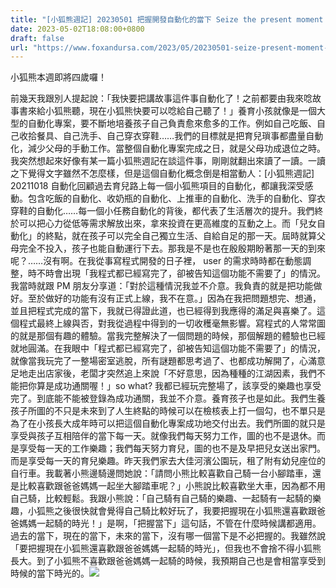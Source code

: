 ```yaml
---
title: "[小狐熊週記] 20230501 把握開發自動化的當下 Seize the present moment of developing automation"
date: 2023-05-02T18:08:00+0800
draft: false
url: "https://www.foxandursa.com/2023/05/20230501-seize-present-moment-of.html"
---
```


小狐熊本週即將四歲囉！

前幾天我跟別人提起說：「我快要把講故事這件事自動化了！之前都要由我來唸故事書來給小狐熊聽，現在小狐熊快要可以唸給自己聽了！」養育小孩就像是一個大型的自動化專案，要不斷地培養孩子自己負責愈來愈多的工作。例如自己吃飯、自己收拾餐具、自己洗手、自己穿衣穿鞋……我們的目標就是把育兒瑣事都盡量自動化，減少父母的手動工作。當整個自動化專案完成之日，就是父母功成退位之時。我突然想起來好像有某一篇小狐熊週記在談這件事，剛剛就翻出來讀了一讀。一讀之下覺得文字雖然不怎麼樣，但是這個自動化概念倒是相當動人：[小狐熊週記] 20211018 自動化回顧過去育兒路上每一個小狐熊項目的自動化，都讓我深受感動。包含吃飯的自動化、收奶瓶的自動化、上推車的自動化、洗手的自動化、穿衣穿鞋的自動化……每一個小任務自動化的背後，都代表了生活層次的提升。我們終於可以把心力從低等需求解放出來，拿來投資在更高維度的互動之上。而「兒女自動化」的終點，就在孩子可以完全自己獨立生活、自給自足的那一天。屆時就算父母完全不投入，孩子也能自動運行下去。那我是不是也在殷殷期盼著那一天的到來呢？……沒有啊。在我從事寫程式開發的日子裡， user 的需求時時都在動態調整，時不時會出現「我程式都已經寫完了，卻被告知這個功能不需要了」的情況。我當時就跟 PM 朋友分享道：「對於這種情況我並不介意。我負責的就是把功能做好。至於做好的功能有沒有正式上線，我不在意。」因為在我把問題想完、想通，並且把程式完成的當下，我就已得證此道，也已經得到我應得的滿足與喜樂了。這個程式最終上線與否，對我從過程中得到的一切收穫毫無影響。寫程式的人常常圖的就是那個有趣的體驗。當我完整解決了一個問題的時候，那個解題的體驗也已經就地圓滿。在我眼中「程式都已經寫完了，卻被告知這個功能不需要了」的情況，就像當我玩完了一整場密室逃脫，所有謎題都思考過了、也都成功解開了，心滿意足地走出店家後，老闆才突然追上來說「不好意思，因為種種的江湖因素，我們不能把你算是成功通關喔！」so what? 我都已經玩完整場了，該享受的樂趣也享受完了。到底能不能被登錄為成功通關，我並不介意。養育孩子也是如此。我們生養孩子所圖的不只是未來到了人生終點的時候可以在檢核表上打一個勾，也不單只是為了在小孩長大成年時可以把這個自動化專案成功地交付出去。我們所圖的就只是享受與孩子互相陪伴的當下每一天。就像我們每天努力工作，圖的也不是退休。而是享受每一天的工作樂趣；我們每天努力育兒，圖的也不是及早把兒女送出家門。而是享受每一天的育兒樂趣。昨天我們家去大佳河濱公園玩，租了附有幼兒座位的自行車。我載著小熊邊騎邊問她說：「請問小熊比較喜歡自己騎一台小腳踏車，還是比較喜歡跟爸爸媽媽一起坐大腳踏車呢？」小熊說比較喜歡坐大車，因為都不用自己騎，比較輕鬆。我跟小熊說：「自己騎有自己騎的樂趣、一起騎有一起騎的樂趣，小狐熊之後很快就會覺得自己騎比較好玩了，我要把握現在小狐熊還喜歡跟爸爸媽媽一起騎的時光！」是啊，「把握當下」這句話，不管在什麼時候講都適用。過去的當下，現在的當下，未來的當下，沒有哪一個當下是不必把握的。我雖然說「要把握現在小狐熊還喜歡跟爸爸媽媽一起騎的時光」，但我也不會捨不得小狐熊長大。到了小狐熊不喜歡跟爸爸媽媽一起騎的時候，我預期自己也是會相當享受到時候的當下時光的。![]($https://blogger.googleusercontent.com/img/b/R29vZ2xl/AVvXsEj1JDaUvGJjXLHLwxSgTt6P59OGMS7xyif41aWi89Y5hSNyMckbtgwwBJOtr049Gd0ck0NkHCGvF2HsNIVPnypwnQf7OgFBBsd1upiAd3JCW-qxhlJ-IQJENH0NgwCLVgLbH8nq9ZDx9W-q3RYJm9y1lZCDq0gS6bvCuxPgSvkYErJeC_5ydRndBP__/s320/PXL_20230430_070031701.jpg)


